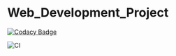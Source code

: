 # Web_Development_Project

[![Codacy Badge](https://api.codacy.com/project/badge/Grade/d8702f1881ca40bf8cd8c3c9654e4936)](https://app.codacy.com/gh/99002456/Web_Development_Project?utm_source=github.com&utm_medium=referral&utm_content=99002456/Web_Development_Project&utm_campaign=Badge_Grade)

![CI](https://github.com/99002456/Web_Development_Project/workflows/CI/badge.svg?branch=main)
